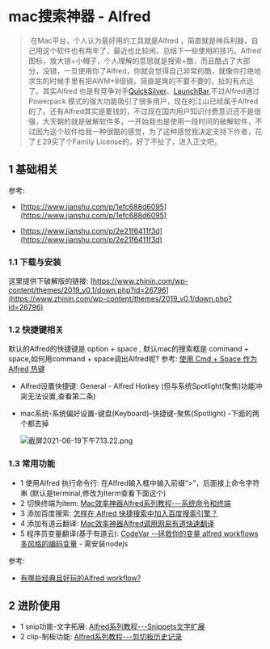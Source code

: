 # mac搜索神器 - Alfred

> ​		在Mac平台，个人认为最好用的工具就是Alfred ，简直就是神兵利器，自己用这个软件也有两年了，最近也比较闲，总结下一些使用的技巧。Alfred 图标，放大镜+小帽子，个人理解的意思就是搜索+酷，而且酷占了大部分，没错，一旦使用你了Alfred，你就会觉得自己非常的酷，就像你打绝地求生的时候手里有把AWM+8倍镜，简直是爽的不要不要的，扯的有点远了。其实Alfred 也是有竞争对手[QuickSilver](https://link.jianshu.com?t=http%3A%2F%2Fqsapp.com%2F)、[LaunchBar](https://link.jianshu.com?t=https%3A%2F%2Fsspai.com%2Fpost%2Fsearch%2FLaunchbar),不过Alfred通过 Powerpack 模式的强大功能吸引了很多用户，现在的江山已经属于Alfred的了。还有Alfred其实是要钱的，不过现在国内用户知识付费意识还不是很强，大天朝的就是破解软件多，一开始我也是使用一段时间的破解软件，不过因为这个软件给我一种很酷的感觉，为了这种感觉我决定支持下作者，花了￡29买了个Family License的，好了不扯了，进入正文吧。

## 1 基础相关

参考:

- [https://www.jianshu.com/p/1efc688d6095](https://www.jianshu.com/p/1efc688d6095)

- [https://www.jianshu.com/p/2e21f6411f3d](https://www.jianshu.com/p/2e21f6411f3d)

  

### 1.1 下载与安装

这里提供下破解版的链接: [https://www.zhinin.com/wp-content/themes/2019_v0.1/down.php?id=26796](https://www.zhinin.com/wp-content/themes/2019_v0.1/down.php?id=26796)

### 1.2  快捷键相关
默认的Alfred的快捷键是 option + space , 默认mac的搜索框是 command + space,如何用command + space调出Alfred呢? 参考: [使用 Cmd + Space 作为 Alfred 热键](https://www.alfredapp.com/help/troubleshooting/cmd-space/)

- Alfred设置快捷键: General - Alfred Hotkey (但与系统Spotlight(聚焦)功能冲突无法设置,查看第二条)

-  mac系统-系统偏好设置-键盘(Keyboard)-快捷键-聚焦(Spotlight) -下面的两个都去掉

   ![截屏2021-06-19下午7.13.22.png](https://www.alfredapp.com/help/troubleshooting/cmd-space/system-prefs-cmd-space.png)

### 1.3 常用功能

- 1 使用Alfred 执行命令行: 在Alfred输入框中输入前缀“>”，后面接上命令字符串 (默认是terminal,修改为Iterm查看下面这个)
- 2 切换终端为item: [Mac效率神器Alfred系列教程---系统命令和终端](https://baijiahao.baidu.com/s?id=1593067284218736123&wfr=spider&for=pc)
- 3 添加百度搜索: [怎样在 Alfred 快捷搜索中加入百度搜索引擎？](https://www.zhihu.com/question/20205127)
- 4 添加有道云翻译: [Mac效率神器Alfred调用网易有道快速翻译](https://www.jianshu.com/p/a048a72f87a9)
- 5 程序员变量翻译(基于有道云): [CodeVar --拯救你的变量 alfred workflows 多风格的编码变量](https://blog.csdn.net/shmilyxdl/article/details/53637935) - 需安装nodejs

参考:
- [有哪些经典且好玩的Alfred workflow?](https://www.zhihu.com/question/24272545)

## 2 进阶使用

- 1 snip功能-文字拓展: [Alfred系列教程---Snippets文字扩展](https://baijiahao.baidu.com/s?id=1592059014937693576&wfr=spider&for=pc)
- 2 clip-制板功能: [Alfred系列教程---剪切板历史记录](https://zhuanlan.zhihu.com/p/33515314)


